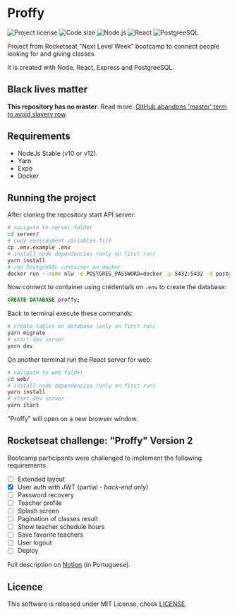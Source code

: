 # Proffy

![Project license](https://img.shields.io/github/license/pedrosancao/nlw-proffy)
![Code size](https://img.shields.io/github/languages/code-size/pedrosancao/nlw-proffy)
![Node.js](https://img.shields.io/badge/Node.js-server-default?logo=node.js&logoColor=fff&color=339933)
![React](https://img.shields.io/badge/React-frontend-blue?logo=react&logoColor=fff)
![PostgreeSQL](https://img.shields.io/badge/PostgreeSQL-database-default?logo=PostgreSQL&logoColor=fff&color=336791)

Project from Rocketseat "Next Level Week" bootcamp to connect people
looking for and giving classes.

It is created with Node, React, Express and PostgreeSQL.

## Black lives matter

**This repository has no master**. Read more:
[GitHub abandons 'master' term to avoid slavery row][master-replace].

## Requirements

- NodeJs Stable (v10 or v12).
- Yarn
- Expo
- Docker

## Running the project

After cloning the repository start API server:

```bash
# navigate to server folder
cd server/
# copy environment variables file
cp .env.example .env
# install node dependencies (only on first run)
yarn install
# run PostgreSQL container on docker
docker run --name nlw -e POSTGRES_PASSWORD=docker -p 5432:5432 -d postgres
```

Now connect to container using credentials on `.env` to create the database:

```sql
CREATE DATABASE proffy;
```

Back to terminal execute these commands:

```bash
# create tables on database (only on first run)
yarn migrate
# start dev server
yarn dev
```

On another terminal run the React server for web:

```bash
# navigate to web folder
cd web/
# install node dependencies (only on first run)
yarn install
# start dev server
yarn start
```

"Proffy" will open on a new browser window.

## Rocketseat challenge: "Proffy" Version 2

Bootcamp participants were challenged to implement the following requirements:

- [ ] Extended layout
- [x] User auth with JWT (partial - _back-end_ only)
- [ ] Password recovery
- [ ] Teacher profile
- [ ] Splash screen
- [ ] Pagination of classes result
- [ ] Show teacher schedule hours
- [ ] Save favorite teachers
- [ ] User logout
- [ ] Deploy

Full description on [Notion][proffy-v2] (in Portuguese).

## Licence

This software is released under MIT License, check [LICENSE](./LICENSE).

[master-replace]: https://www.bbc.com/news/technology-53050955
[proffy-v2]: https://www.notion.so/Vers-o-2-0-Proffy-eefca1b981694cd0a895613bc6235970
